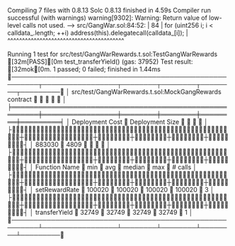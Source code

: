 Compiling 7 files with 0.8.13
Solc 0.8.13 finished in 4.59s
Compiler run successful (with warnings)
warning[9302]: Warning: Return value of low-level calls not used.
  --> src/GangWar.sol:84:52:
   |
84 |         for (uint256 i; i < calldata_.length; ++i) address(this).delegatecall(calldata_[i]);
   |                                                    ^^^^^^^^^^^^^^^^^^^^^^^^^^^^^^^^^^^^^^^^




Running 1 test for src/test/GangWarRewards.t.sol:TestGangWarRewards
[32m[PASS][0m test_transferYield() (gas: 37952)
Test result: [32mok[0m. 1 passed; 0 failed; finished in 1.44ms
╭────────────────────────────────────────────────────────┬─────────────────┬────────┬────────┬────────┬─────────╮
│ src/test/GangWarRewards.t.sol:MockGangRewards contract ┆                 ┆        ┆        ┆        ┆         │
╞════════════════════════════════════════════════════════╪═════════════════╪════════╪════════╪════════╪═════════╡
│ Deployment Cost                                        ┆ Deployment Size ┆        ┆        ┆        ┆         │
├╌╌╌╌╌╌╌╌╌╌╌╌╌╌╌╌╌╌╌╌╌╌╌╌╌╌╌╌╌╌╌╌╌╌╌╌╌╌╌╌╌╌╌╌╌╌╌╌╌╌╌╌╌╌╌╌┼╌╌╌╌╌╌╌╌╌╌╌╌╌╌╌╌╌┼╌╌╌╌╌╌╌╌┼╌╌╌╌╌╌╌╌┼╌╌╌╌╌╌╌╌┼╌╌╌╌╌╌╌╌╌┤
│ 883030                                                 ┆ 4809            ┆        ┆        ┆        ┆         │
├╌╌╌╌╌╌╌╌╌╌╌╌╌╌╌╌╌╌╌╌╌╌╌╌╌╌╌╌╌╌╌╌╌╌╌╌╌╌╌╌╌╌╌╌╌╌╌╌╌╌╌╌╌╌╌╌┼╌╌╌╌╌╌╌╌╌╌╌╌╌╌╌╌╌┼╌╌╌╌╌╌╌╌┼╌╌╌╌╌╌╌╌┼╌╌╌╌╌╌╌╌┼╌╌╌╌╌╌╌╌╌┤
│ Function Name                                          ┆ min             ┆ avg    ┆ median ┆ max    ┆ # calls │
├╌╌╌╌╌╌╌╌╌╌╌╌╌╌╌╌╌╌╌╌╌╌╌╌╌╌╌╌╌╌╌╌╌╌╌╌╌╌╌╌╌╌╌╌╌╌╌╌╌╌╌╌╌╌╌╌┼╌╌╌╌╌╌╌╌╌╌╌╌╌╌╌╌╌┼╌╌╌╌╌╌╌╌┼╌╌╌╌╌╌╌╌┼╌╌╌╌╌╌╌╌┼╌╌╌╌╌╌╌╌╌┤
│ setRewardRate                                          ┆ 100020          ┆ 100020 ┆ 100020 ┆ 100020 ┆ 3       │
├╌╌╌╌╌╌╌╌╌╌╌╌╌╌╌╌╌╌╌╌╌╌╌╌╌╌╌╌╌╌╌╌╌╌╌╌╌╌╌╌╌╌╌╌╌╌╌╌╌╌╌╌╌╌╌╌┼╌╌╌╌╌╌╌╌╌╌╌╌╌╌╌╌╌┼╌╌╌╌╌╌╌╌┼╌╌╌╌╌╌╌╌┼╌╌╌╌╌╌╌╌┼╌╌╌╌╌╌╌╌╌┤
│ transferYield                                          ┆ 32749           ┆ 32749  ┆ 32749  ┆ 32749  ┆ 1       │
╰────────────────────────────────────────────────────────┴─────────────────┴────────┴────────┴────────┴─────────╯


